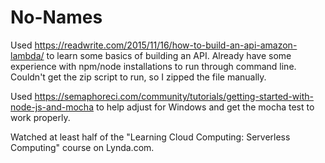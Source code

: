 # No-Names

Used https://readwrite.com/2015/11/16/how-to-build-an-api-amazon-lambda/ to learn some basics of building an API. Already have some experience with npm/node installations to run through command line. Couldn't get the zip script to run, so I zipped the file manually.

Used https://semaphoreci.com/community/tutorials/getting-started-with-node-js-and-mocha to help adjust for Windows
and get the mocha test to work properly.

Watched at least half of the "Learning Cloud Computing: Serverless Computing" course on Lynda.com.


